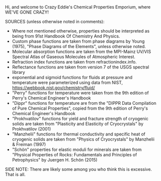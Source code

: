 
Hi, and welcome to Crazy Eddie's Chemical Properties Emporium, where WE'VE GONE CRAZY!

SOURCES (unless otherwise noted in comments):
* Where not mentioned otherwise, properties should be interpreted as being from 91st Handbook Of Chemistry And Physics. 
* Custom phase functions are taken from phase diagrams by Young (1975), "Phase Diagrams of the Elements", unless otherwise noted.
* Molecular absorption functions are taken from the MPI-Mainz UV/VIS Spectral Atlas of Gaseous Molecules of Atmospheric Interest.
* Refraction index functions are taken from refractionindex.info.
* Reflectance functions are taken from version 7 of the USGS spectral library
* exponential and sigmoid functions for fluids at pressure and temperature were parameterized using data from NIST, https://webbook.nist.gov/chemistry/fluid/
* "Perry" functions for temperature were taken from the 9th edition of Perry's Chemical Engineer's Handbook
* "Dippr" functions for temperature are from the "DIPPR Data Compilation of Pure Chemical Properties", copied from the 9th edition of Perry's Chemical Engineer's Handbook
* "Prokhvatilov" functions for yield and fracture strength of cryogenic solids are taken from "Plasticity and Elasticity of Cryocrystals" by Prokhvatilov (2001)
* "Manzhelii" functions for thermal conductivity and specific heat of cryogenic solids are taken from "Physics of Cryocrystals" by Manzhelii & Freiman (1997)
* "Schön" properties for elastic moduli for minerals are taken from "Physical Properties of Rocks: Fundamentals and Principles of Petrophysics" by Juergen H. Schön (2015)

SIDE NOTE:
There are likely some among you who think this is excessive. That is all.